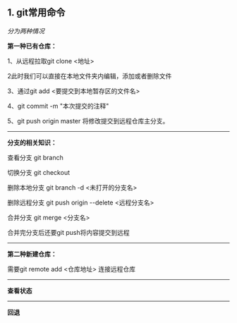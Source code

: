 ## 1. git常用命令

*分为两种情况*

**第一种已有仓库：**

1、从远程拉取git clone <地址>

2此时我们可以直接在本地文件夹内编辑，添加或者删除文件

3、通过git add <要提交到本地暂存区的文件名>

4、git commit -m "本次提交的注释"

5、git push origin master    将修改提交到远程仓库主分支。

***

**分支的相关知识：**

查看分支   git branch

切换分支   git checkout

删除本地分支   git branch -d <未打开的分支名>

删除远程分支  git push origin --delete <远程分支名>

合并分支   git merge <分支名>

合并完分支后还要git push将内容提交到远程

***

**第二种新建仓库：**

需要git remote add <仓库地址> 连接远程仓库

***

**查看状态**

***

**回退**


